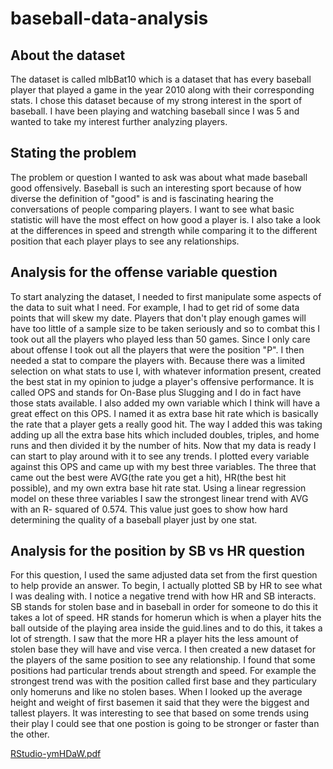 # baseball-data-analysis
## About the dataset
The dataset is called mlbBat10 which is a dataset that has every 
baseball player that played a game in the year 2010 along with 
their corresponding stats. I chose this dataset because of my 
strong interest in the sport of baseball. I have been playing
and watching baseball since I was 5 and wanted to take my 
interest further analyzing players. 
## Stating the problem
The problem or question I wanted to ask was about what made 
baseball good offensively. Baseball is such an interesting sport 
because of how diverse the definition of "good" is and is 
fascinating hearing the conversations of people comparing 
players. I want to see what basic statistic will have the most 
effect on how good a player is. I also take a look at the 
differences in speed and strength while comparing it to the
different position that each player plays to see any 
relationships.
## Analysis for the offense variable question
To start analyzing the dataset, I needed to first manipulate 
some aspects of the data to suit what I need. For example, I 
had to get rid of some data points that will skew my date. 
Players that don't play enough games will have too little of a
sample size to be taken seriously and so to combat this I took 
out all the players who played less than 50 games. Since I only 
care about offense I took out all the players that were the 
position "P". I then needed a stat to compare the players with. 
Because there was a limited selection on what stats to use I, 
with whatever information present, created the best stat in my 
opinion to judge a player's offensive performance. It is called
OPS and stands for On-Base plus Slugging and I do in fact have 
those stats available. I also added my own variable which I 
think will have a great effect on this OPS. I named it as 
extra base hit rate which is basically the rate that a player 
gets a really good hit. The way I added this was taking adding up
all the extra base hits which included doubles, triples, and home
runs and then divided it by the number of hits. Now that my data 
is ready I can start to play around with it to see any trends. I 
plotted every variable against this OPS and came up with my best
three variables. The three that came out the best were AVG(the 
rate you get a hit), HR(the best hit possible), and my own extra
base hit rate stat. Using a linear regression model on these three
variables I saw the strongest linear trend with AVG with an R-
squared of 0.574. This value just goes to show how hard 
determining the quality of a baseball player just by one stat. 

## Analysis for the position by SB vs HR question
For this question, I used the same adjusted data set from the
first question to help provide an answer. To begin, I actually 
plotted SB by HR to see what I was dealing with. I notice a 
negative trend with how HR and SB interacts. SB stands for stolen
base and in baseball in order for someone to do this it takes a 
lot of speed. HR stands for homerun which is when a player hits 
the ball outside of the playing area inside the guid.lines and
to do this, it takes a lot of strength. I saw that the more HR 
a player hits the less amount of stolen base they will have and
vise verca. I then created a new dataset for the players of the same position 
to see any relationship. I found that some positions had particular
trends about strength and speed. For example the strongest trend 
was with the position called first base and they particulary only
homeruns and like no stolen bases. When I looked up the average height
and weight of first basemen it said that they were the biggest and
tallest players. It was interesting to see that based on some trends
using their play I could see that one postion is going to be stronger
or faster than the other. 

[RStudio-ymHDaW.pdf](https://github.com/IanKimura/baseball-data-analysis/files/7717218/RStudio-ymHDaW.pdf)
